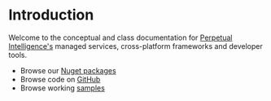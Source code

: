 # Introduction
Welcome to the conceptual and class documentation for [Perpetual Intelligence's](https://perpetualintelligence.com/)  managed services, cross-platform frameworks and developer tools.

- Browse our [Nuget packages](https://www.nuget.org/profiles/perpetualintelligencellc)
- Browse code on [GitHub](https://github.com/perpetualintelligence)
- Browse working [samples](https://github.com/perpetualintelligence/docs/tree/main/samples/tutorials)


